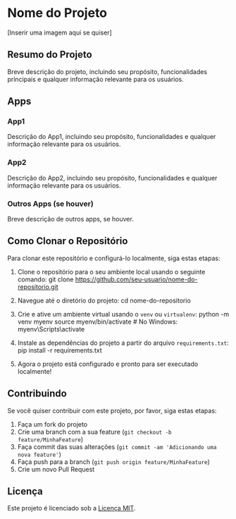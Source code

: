 # Nome do Projeto

[Inserir uma imagem aqui se quiser]

## Resumo do Projeto

Breve descrição do projeto, incluindo seu propósito, funcionalidades principais e qualquer informação relevante para os usuários.

## Apps

### App1

Descrição do App1, incluindo seu propósito, funcionalidades e qualquer informação relevante para os usuários.

### App2

Descrição do App2, incluindo seu propósito, funcionalidades e qualquer informação relevante para os usuários.

### Outros Apps (se houver)

Breve descrição de outros apps, se houver.

## Como Clonar o Repositório

Para clonar este repositório e configurá-lo localmente, siga estas etapas:

1. Clone o repositório para o seu ambiente local usando o seguinte comando:
git clone https://github.com/seu-usuario/nome-do-repositorio.git

2. Navegue até o diretório do projeto:
cd nome-do-repositorio


3. Crie e ative um ambiente virtual usando o `venv` ou `virtualenv`:
python -m venv myenv
source myenv/bin/activate # No Windows: myenv\Scripts\activate


4. Instale as dependências do projeto a partir do arquivo `requirements.txt`:
pip install -r requirements.txt


5. Agora o projeto está configurado e pronto para ser executado localmente!

## Contribuindo

Se você quiser contribuir com este projeto, por favor, siga estas etapas:

1. Faça um fork do projeto
2. Crie uma branch com a sua feature (`git checkout -b feature/MinhaFeature`)
3. Faça commit das suas alterações (`git commit -am 'Adicionando uma nova feature'`)
4. Faça push para a branch (`git push origin feature/MinhaFeature`)
5. Crie um novo Pull Request

## Licença

Este projeto é licenciado sob a [Licença MIT](https://opensource.org/licenses/MIT).

